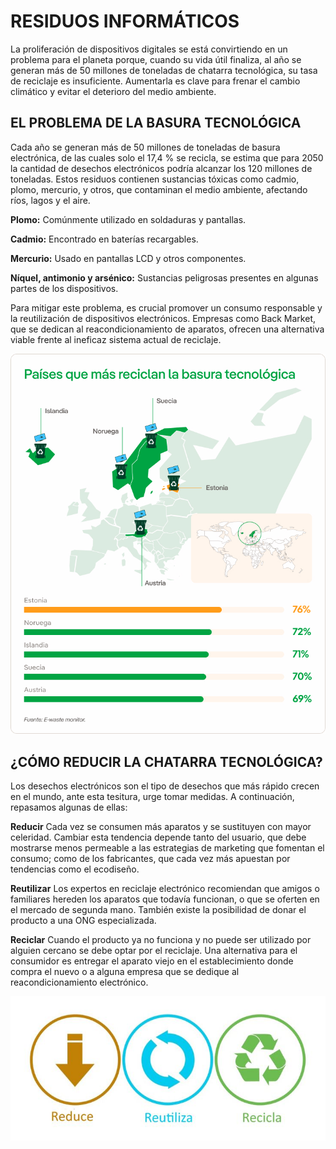 # RESIDUOS INFORMÁTICOS


La proliferación de dispositivos digitales se está convirtiendo en un problema para el planeta porque, cuando su vida útil finaliza, al año se generan más de 50 millones de toneladas de chatarra tecnológica, su tasa de reciclaje es insuficiente.
Aumentarla es clave para frenar el cambio climático y evitar el deterioro del medio ambiente.


## EL PROBLEMA DE LA BASURA TECNOLÓGICA


Cada año se generan más de 50 millones de toneladas de basura electrónica, de las cuales solo el 17,4 % se recicla, se estima que para 2050 la cantidad de desechos electrónicos podría alcanzar los 120 millones de toneladas. Estos residuos contienen sustancias tóxicas como cadmio, plomo, mercurio, y otros, que contaminan el medio ambiente, afectando ríos, lagos y el aire.



**Plomo:** Comúnmente utilizado en soldaduras y pantallas.


**Cadmio:** Encontrado en baterías recargables.


**Mercurio:** Usado en pantallas LCD y otros componentes.


**Níquel, antimonio y arsénico:** Sustancias peligrosas presentes en algunas partes de los dispositivos.



Para mitigar este problema, es crucial promover un consumo responsable y la reutilización de dispositivos electrónicos. Empresas como Back Market, que se dedican al reacondicionamiento de aparatos, ofrecen una alternativa viable frente al ineficaz sistema actual de reciclaje.



![Reciclar](img/reciclar.jpg)



## ¿CÓMO REDUCIR LA CHATARRA TECNOLÓGICA?

Los desechos electrónicos son el tipo de desechos que más rápido crecen en el mundo, ante esta tesitura, urge tomar medidas. A continuación, repasamos algunas de ellas:

 **Reducir**
 Cada vez se consumen más aparatos y se sustituyen con mayor celeridad. Cambiar esta tendencia depende tanto del usuario, que debe mostrarse menos permeable a las estrategias de marketing que fomentan el consumo; como de los fabricantes, que cada vez
 más apuestan por tendencias como el ecodiseño.

**Reutilizar**
Los expertos en reciclaje electrónico recomiendan que amigos o familiares hereden los aparatos que todavía funcionan, o que se oferten en el mercado de segunda mano. También existe la posibilidad de donar el producto a una ONG especializada.

 **Reciclar**
 Cuando el producto ya no funciona y no puede ser utilizado por alguien cercano se debe optar por el reciclaje. Una alternativa para el consumidor es entregar el aparato viejo en el establecimiento donde compra el nuevo o a alguna empresa que se
 dedique al reacondicionamiento electrónico.


 ![RRR](img/RRR.jpg)
